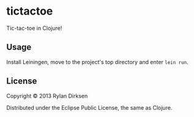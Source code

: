 # tictactoe

Tic-tac-toe in Clojure!

## Usage

Install Leiningen, move to the project's top directory and enter <code>lein run</code>.

## License

Copyright © 2013 Rylan Dirksen

Distributed under the Eclipse Public License, the same as Clojure.
